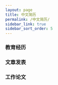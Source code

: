 ```yaml
---
layout: page
title: 中文简历
permalink: /中文简历/
sidebar_link: true
sidebar_sort_order: 5
---
```

### 教育经历


### 文章发表


### 工作论文
